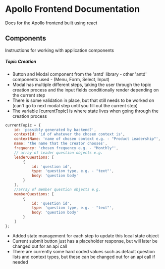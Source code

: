 # Apollo Frontend Documentation

Docs for the Apollo frontend built using react

## Components
Instructions for working with application components

##### Topic Creation
- Button and Modal component from the 'antd' library - other 'antd' components used - (Menu, Form, Select, Input)
- Modal has multiple different steps, taking the user through the topic creation process and the input fields conditionally render depending on the current step
- There is some validation in place, but that still needs to be worked on (can't go to next modal step until you fill out the current step)
- The variable [currentTopic] is where state lives when going through the creation process
```javascript
currentTopic = {
    id: 'possibly generated by backend?',
    contextId: 'id of whatever the chosen context is',
    contextName: 'name of chosen context e.g. - "Product Leadership"',
    name: 'the name that the creator chooses',
    frequency: 'chosen frequency e.g. - "Monthly"',
    // array of leader question objects e.g.
    leaderQuestions: [
        {
            id: 'question id',
            type: 'question type, e.g. - "text"',
            body: 'question body'
        }
    ],
    //array of member question objects e.g.
    memberQuestions: [
        {
            id: 'question id',
            type: 'question type, e.g. - "text"',
            body: 'question body'
        }
    ]
};
```
- Added state management for each step to update this local state object
- Current submit button just has a placeholder response, but will later be changed out for an api call
- There are currently some hard coded values such as default question lists and context types, but these can be changed out for an api call if needed
